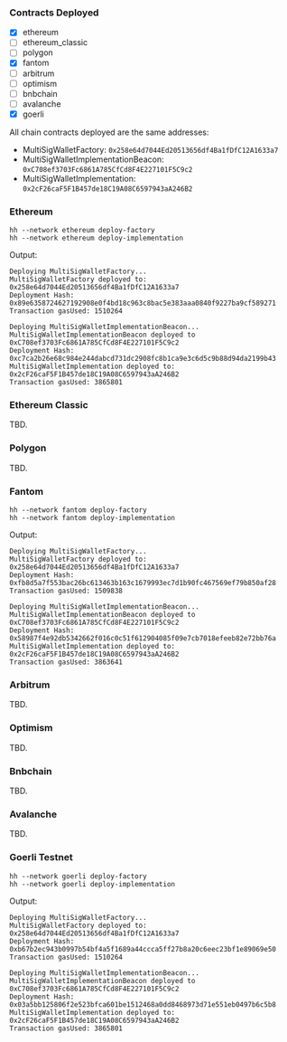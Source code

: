 ### Contracts Deployed

- [x] ethereum
- [ ] ethereum_classic
- [ ] polygon
- [x] fantom
- [ ] arbitrum
- [ ] optimism
- [ ] bnbchain
- [ ] avalanche
- [x] goerli

All chain contracts deployed are the same addresses:

- MultiSigWalletFactory: `0x258e64d7044Ed20513656df4Ba1fDfC12A1633a7`
- MultiSigWalletImplementationBeacon: `0xC708ef3703Fc6861A785CfCd8F4E227101F5C9c2`
- MultiSigWalletImplementation: `0x2cF26caF5F1B457de18C19A08C6597943aA246B2`

### Ethereum

```shell
hh --network ethereum deploy-factory
hh --network ethereum deploy-implementation
```

Output:

```
Deploying MultiSigWalletFactory...
MultiSigWalletFactory deployed to: 0x258e64d7044Ed20513656df4Ba1fDfC12A1633a7
Deployment Hash: 0x89e6358724627192908e0f4bd18c963c8bac5e383aaa0840f9227ba9cf589271
Transaction gasUsed: 1510264

Deploying MultiSigWalletImplementationBeacon...
MultiSigWalletImplementationBeacon deployed to 0xC708ef3703Fc6861A785CfCd8F4E227101F5C9c2
Deployment Hash: 0xc7ca2b26e68c984e244dabcd731dc2908fc8b1ca9e3c6d5c9b88d94da2199b43
MultiSigWalletImplementation deployed to: 0x2cF26caF5F1B457de18C19A08C6597943aA246B2
Transaction gasUsed: 3865801
```

### Ethereum Classic

TBD.

### Polygon

TBD.

### Fantom

```shell
hh --network fantom deploy-factory
hh --network fantom deploy-implementation
```

Output:

```
Deploying MultiSigWalletFactory...
MultiSigWalletFactory deployed to: 0x258e64d7044Ed20513656df4Ba1fDfC12A1633a7
Deployment Hash: 0xfb8d5a7f553bac26bc613463b163c1679993ec7d1b90fc467569ef79b850af28
Transaction gasUsed: 1509838

Deploying MultiSigWalletImplementationBeacon...
MultiSigWalletImplementationBeacon deployed to 0xC708ef3703Fc6861A785CfCd8F4E227101F5C9c2
Deployment Hash: 0x58987f4e92db5342662f016c0c51f612904085f09e7cb7018efeeb82e72bb76a
MultiSigWalletImplementation deployed to: 0x2cF26caF5F1B457de18C19A08C6597943aA246B2
Transaction gasUsed: 3863641
```

### Arbitrum

TBD.

### Optimism

TBD.

### Bnbchain

TBD.

### Avalanche

TBD.

### Goerli Testnet

```shell
hh --network goerli deploy-factory
hh --network goerli deploy-implementation
```

Output:

```
Deploying MultiSigWalletFactory...
MultiSigWalletFactory deployed to: 0x258e64d7044Ed20513656df4Ba1fDfC12A1633a7
Deployment Hash: 0xb67b2ec943b0997b54bf4a5f1689a44ccca5ff27b8a20c6eec23bf1e89069e50
Transaction gasUsed: 1510264

Deploying MultiSigWalletImplementationBeacon...
MultiSigWalletImplementationBeacon deployed to 0xC708ef3703Fc6861A785CfCd8F4E227101F5C9c2
Deployment Hash: 0x03a5bb125806f2e523bfca601be1512468a0dd8468973d71e551eb0497b6c5b8
MultiSigWalletImplementation deployed to: 0x2cF26caF5F1B457de18C19A08C6597943aA246B2
Transaction gasUsed: 3865801
```

